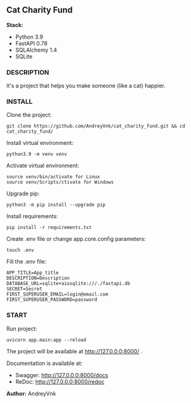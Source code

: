## Cat Charity Fund

**Stack:**
* Python 3.9
* FastAPI 0.78
* SQLAlchemy 1.4
* SQLite

### DESCRIPTION

It's a project that helps you make someone (like a cat) happier.

### INSTALL

Clone the project:
```
git clone https://github.com/AndreyVnk/cat_charity_fund.git && cd cat_charity_fund/
```
Install virtual environment:
```
python3.9 -m venv venv
```
Activate virtual environment:
```
source venv/bin/activate for Linux
source venv/Scripts/ctivate for Windows
```
Upgrade pip:
```
python3 -m pip install --upgrade pip
```
Install requirements:
```
pip install -r requirements.txt
```
Create .env file or change app.core.config parameters:
```
touch .env
```
Fill the .env file:
```
APP_TITLE=App_title
DESCRIPTION=Description
DATABASE_URL=sqlite+aiosqlite:///./fastapi.db
SECRET=Secret
FIRST_SUPERUSER_EMAIL=login@email.com
FIRST_SUPERUSER_PASSWORD=password
```

### START

Run project:
```
uvicorn app.main:app --reload
```
The project will be available at http://127.0.0.0:8000/ .

Documentation is available at:
* Swagger: http://127.0.0.0:8000/docs
* ReDoc: http://127.0.0.0:8000/redoc

**Author:** AndreyVnk
